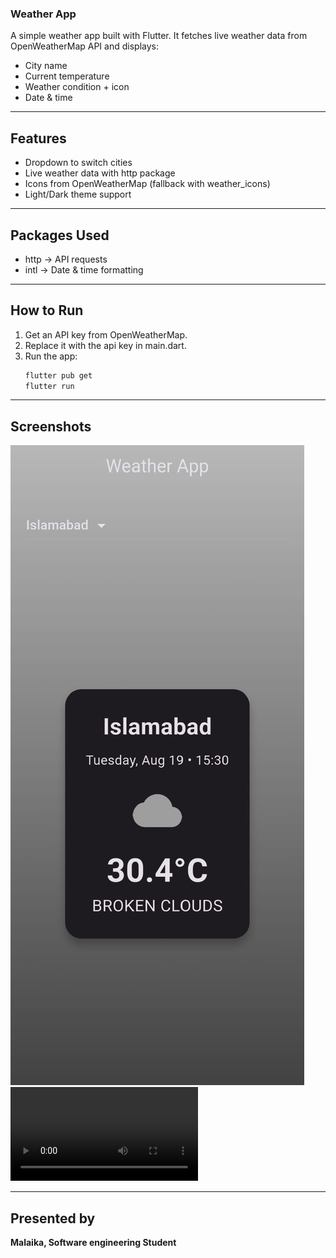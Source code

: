 ### Weather App

A simple weather app built with Flutter. It fetches live weather data from OpenWeatherMap API and displays:

- City name
- Current temperature
- Weather condition + icon
- Date & time

---

## Features

- Dropdown to switch cities
- Live weather data with http package
- Icons from OpenWeatherMap (fallback with weather_icons)
- Light/Dark theme support

---

## Packages Used

- http → API requests
- intl → Date & time formatting

---

## How to Run

1. Get an API key from OpenWeatherMap.
2. Replace it with the api key in main.dart.
3. Run the app:
    ```bash
    flutter pub get
    flutter run

---

## Screenshots

![Weather](assets/weather.jpg)
![Demo](assets/demo.mp4)

---

## Presented by
**Malaika, Software engineering Student**